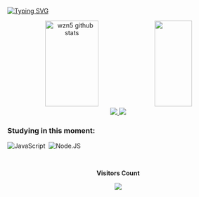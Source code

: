[![Typing SVG](https://readme-typing-svg.herokuapp.com/?color=FF4500&size=35&center=true&vCenter=true&width=1000&lines=HELLO,+Welcome!+:%29)](https://git.io/typing-svg)

<div align="center">  
  <img width="49%" height="195px" src="https://github-readme-stats.vercel.app/api?username=wzn5&show_icons=true&count_private=true&hide_border=true&title_color=FF4500&icon_color=FF4500&text_color=c9d1d9&bg_color=0d1117" alt="wzn5 github stats" /> 
  <img width="41%" height="195px" src="https://github-readme-stats.vercel.app/api/top-langs/?username=wzn5&layout=compact&hide_border=true&title_color=FF4500&text_color=ffffff&bg_color=0d1117" />
</div>


<div align="center"> 
<a href="https://instagram.com/wzn.dev" target="_blank"><img src="https://img.shields.io/badge/-Instagram-FF4500?style=for-the-badge&logo=instagram&logoColor=white"</a>
<a href="https://www.youtube.com/channel/UCQauvcKOW0YnDdaIhU1lG8A" target="_blank"><img src="https://img.shields.io/badge/YouTube-FF0000?style=for-the-badge&logo=youtube&logoColor=white" target="_blank"></a>
 </div>

### Studying in this moment:
![JavaScript](https://img.shields.io/badge/-JavaScript-0D1117?style=for-the-badge&logo=javascript&labelColor=0D1117&textColor=0D1117)&nbsp;
![Node.JS](https://img.shields.io/badge/-Node.JS-0D1117?style=for-the-badge&logo=node.js&labelColor=0D1117&textColor=0D1117)&nbsp;

<div align="center">
<br><p align="centre"><b>Visitors Count</b></p>  
<p align="center"><img align="center" src="https://profile-counter.glitch.me/{wzn6}/count.svg" /></p> 
<br>
</div>

